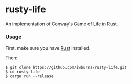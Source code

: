 # rusty-life

An implementation of Conway's Game of Life in Rust.

### Usage

First, make sure you have [Rust](https://www.rust-lang.org/en-US/index.html) installed.

Then:
```
$ git clone https://github.com/iwburns/rusty-life.git
$ cd rusty-life
$ cargo run --release
```
